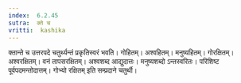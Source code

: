 ```yaml
---
index:  6.2.45
sutra:  क्ते च
vritti:  kashika 
---
```


क्तान्ते च उत्तरपदे चतुर्थ्यन्तं प्रकृतिस्वरं भवति। गोहितम्। अश्वहितम्। मनुष्यहितम्। गोरक्षितम्। अश्वरक्षितम्। वनं तापसरक्षितम्। अश्वशब्द आद्युदात्तः। मनुष्यशब्दो ऽन्तस्वरितः। परिशिष्ट पूर्वपदमन्तोदात्तम्। गोभ्यो रक्षितम् इति सम्प्रदाने चतुर्थी।

